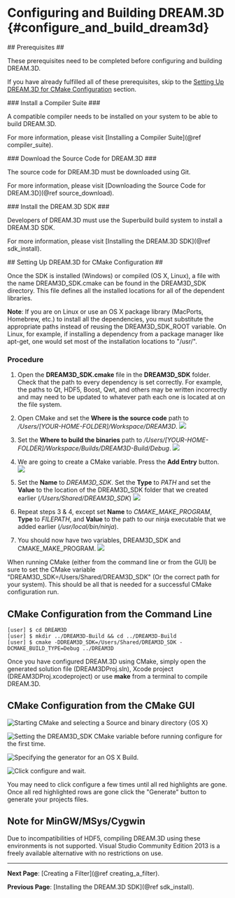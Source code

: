 Configuring and Building DREAM.3D {#configure_and_build_dream3d}
========
<a name="prerequisites">
## Prerequisites ##
</a>

These prerequisites need to be completed before configuring and building DREAM.3D.

If you have already fulfilled all of these prerequisites, skip to the [Setting Up DREAM.3D for CMake Configuration](#cmake_config) section.

<a name="compiler_suite">
### Install a Compiler Suite ###
</a>

A compatible compiler needs to be installed on your system to be able to build DREAM.3D.

For more information, please visit [Installing a Compiler Suite](@ref compiler_suite).

<a name="downloading_dream3d">
### Download the Source Code for DREAM.3D ###
</a>

The source code for DREAM.3D must be downloaded using Git.

For more information, please visit [Downloading the Source Code for DREAM.3D](@ref source_download).

<a name="installing_sdk">
### Install the DREAM.3D SDK ###
</a>

Developers of DREAM.3D must use the Superbuild build system to install a DREAM.3D SDK.

For more information, please visit [Installing the DREAM.3D SDK](@ref sdk_install).

<a name="cmake_config">
## Setting Up DREAM.3D for CMake Configuration ##
</a>

Once the SDK is installed (Windows) or compiled (OS X, Linux), a file with the name DREAM3D_SDK.cmake can be found in the DREAM3D_SDK directory. This file defines all the installed locations for all of the dependent libraries.

**Note**: If you are on Linux or use an OS X package library (MacPorts, Homebrew, etc.) to install all the dependencies, you must substitute the appropriate paths instead of reusing the DREAM3D_SDK_ROOT variable. On Linux, for example, if installing a dependency from a package manager like apt-get, one would set most of the installation locations to "/usr/". 

### Procedure ###
1. Open the **DREAM3D_SDK.cmake** file in the **DREAM3D_SDK** folder.  Check that the path to every dependency is set correctly.  For example, the paths to Qt, HDF5, Boost, Qwt, and others may be written incorrectly and may need to be updated to whatever path each one is located at on the file system.

2. Open CMake and set the **Where is the source code** path to */Users/[YOUR-HOME-FOLDER]/Workspace/DREAM3D*.
![](Images/source_code_path.png)

3. Set the **Where to build the binaries** path to */Users/[YOUR-HOME-FOLDER]/Workspace/Builds/DREAM3D-Build/Debug*.
![](Images/build_binaries_debug.png)

4. We are going to create a CMake variable.  Press the **Add Entry** button.
![](Images/add_entry.png)

5. Set the **Name** to *DREAM3D_SDK*.  Set the **Type** to *PATH* and set the **Value** to the location of the DREAM3D_SDK folder that we created earlier (*/Users/Shared/DREAM3D_SDK*)
![](Images/create_cmake_variable.png)

6. Repeat steps 3 & 4, except set **Name** to *CMAKE_MAKE_PROGRAM*, **Type** to *FILEPATH*, and **Value** to the path to our ninja executable that we added earlier (*/usr/local/bin/ninja*).

7. You should now have two variables, DREAM3D_SDK and CMAKE_MAKE_PROGRAM.
![](Images/cmake_before_configuration.png)

When running CMake (either from the command line or from the GUI) be sure to set the CMake variable "DREAM3D_SDK=/Users/Shared/DREAM3D_SDK" (Or the correct path for your system). This should be all that is needed for a successful CMake configuration run.

## CMake Configuration from the Command Line ##

	[user] $ cd DREAM3D
	[user] $ mkdir ../DREAM3D-Build && cd ../DREAM3D-Build
	[user] $ cmake -DDREAM3D_SDK=/Users/Shared/DREAM3D_SDK -DCMAKE_BUILD_TYPE=Debug ../DREAM3D

Once you have configured DREAM.3D using CMake, simply open the generated solution file (DREAM3DProj.sln), Xcode project (DREAM3DProj.xcodeproject) or use **make** from a terminal to compile DREAM.3D.

## CMake Configuration from the CMake GUI ##

![Starting CMake and selecting a Source and binary directory {OS X}](Images/CMakeConfigure-1.png)
	
![Setting the DREAM3D_SDK CMake variable before running configure for the first time.](Images/CMakeConfigure-2.png)

![Specifying the generator for an OS X Build.](Images/CMakeConfigure-3.png)

![Click configure and wait.](Images/CMakeConfigure-4.png)

You may need to click configure a few times until all red highlights are gone. Once all red highlighted rows are gone click the "Generate" button to generate your projects files.

## Note for MinGW/MSys/Cygwin ##

Due to incompatibilities of HDF5, compiling DREAM.3D using these environments is not supported. Visual Studio Community Edition 2013 is a freely available alternative with no restrictions on use.

---
**Next Page**: [Creating a Filter](@ref creating_a_filter).

**Previous Page**: [Installing the DREAM.3D SDK](@ref sdk_install).
